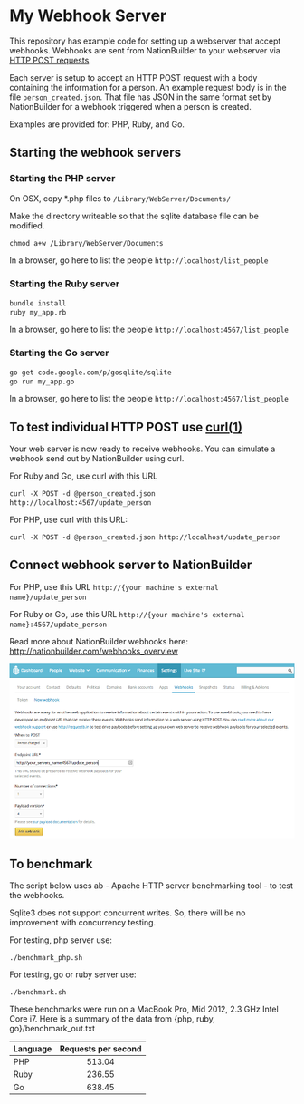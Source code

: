 
# My Webhook Server

This repository has example code for setting up a webserver that accept webhooks. Webhooks are sent 
from NationBuilder to your webserver via [HTTP POST requests](http://en.wikipedia.org/wiki/POST_(HTTP)).

Each server is setup to accept an HTTP POST request with a body  containing the information for a person. An example request body is in the file ```person_created.json```. That file has JSON in the same format set by NationBuilder
for a webhook triggered when a person is created.

Examples are provided for: PHP, Ruby, and Go.

## Starting the webhook servers

### Starting the PHP server

On OSX, copy *.php files to ```/Library/WebServer/Documents/```

Make the directory writeable so that the sqlite database file can be modified.
```
chmod a+w /Library/WebServer/Documents
```

In a browser, go here to list the people ```http://localhost/list_people``` 

### Starting the Ruby server
```
bundle install
ruby my_app.rb
```

In a browser, go here to list the people ```http://localhost:4567/list_people``` 


### Starting the Go server
```
go get code.google.com/p/gosqlite/sqlite
go run my_app.go
```

In a browser, go here to list the people ```http://localhost:4567/list_people``` 

## To test individual HTTP POST use [curl(1)](http://en.wikipedia.org/wiki/CURL)

Your web server is now ready to receive webhooks. You can simulate a webhook send out
by NationBuilder using curl.

For Ruby and Go, use curl with this URL
```
curl -X POST -d @person_created.json http://localhost:4567/update_person
```

For PHP, use curl with this URL:
```
curl -X POST -d @person_created.json http://localhost/update_person
```

## Connect webhook server to NationBuilder

For PHP, use this URL ```http://{your machine's external name}/update_person```

For Ruby or Go, use this URL ```http://{your machine's external name}:4567/update_person```

Read more about NationBuilder webhooks here: http://nationbuilder.com/webhooks_overview

![alt tag](https://raw.githubusercontent.com/3dna/my_webhook_server/master/nationbuilder_webhook_setup.png)

## To benchmark

The script below uses ab - Apache HTTP server benchmarking tool - to test the webhooks.

Sqlite3 does not support concurrent writes. So, there will be no improvement with concurrency testing.

For testing, php server use:
```
./benchmark_php.sh
```

For testing, go or ruby server use:
```
./benchmark.sh
```

These benchmarks were run on a MacBook Pro, Mid 2012, 2.3 GHz Intel Core i7.
Here is a summary of the data from {php, ruby, go}/benchmark_out.txt

| Language  | Requests per second |
| ----------|:-------------------:|
| PHP       | 513.04              |
| Ruby      | 236.55              |
| Go        | 638.45              |


